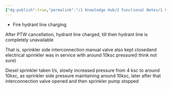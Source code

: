 ```yaml
---
{"dg-publish":true,"permalink":"/1 Knowledge Hub/2 Functional Notes/1 Career Notes/3 TSTPS Kaniha Technical Notes/C Reports, LMIs, Checklists/Procedures/FWPH/","noteIcon":""}
---
```


- Fire hydrant line charging 

After PTW cancellation, hydrant line charged, till then hydrant line is completely unavailable 

That is, sprinkler side interconnection manual valve also kept closedand electrical sprinkler was in service with around 10ksc pressure(I think not sure) 

Diesel sprinkler taken I/s, slowly increased pressure from 4 ksc to around 10ksc, as sprinkler side pressure maintaining around 10ksc, later after that interconnection valve opened and then sprinkler pump stopped 